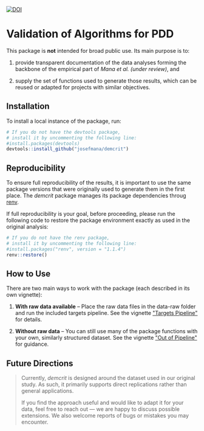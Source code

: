 [![DOI](https://zenodo.org/badge/730348357.svg)](https://doi.org/10.5281/zenodo.17473616)

# Validation of Algorithms for PDD

This package is **not** intended for broad public use. Its main purpose is to:

1. provide transparent documentation of the data analyses forming the backbone
of the empirical part of *Mana et al. (under review)*, and

2. supply the set of functions used to generate those results, which can be reused
or adapted for projects with similar objectives.

## Installation

To install a local instance of the package, run:

```r
# If you do not have the devtools package,
# install it by uncommenting the following line:
#install.packages(devtools)
devtools::install_github("josefmana/demcrit")
```

## Reproducibility

To ensure full reproducibility of the results, it is important to use the same package
versions that were originally used to generate them in the first place. The *demcrit*
package manages its package dependencies throug [renv](https://pkgs.rstudio.com/renv/index.html).

If full reproducibility is your goal, before proceeding, please run the following
code to restore the package environment exactly as used in the original analysis:

```r
# If you do not have the renv package,
# install it by uncommenting the following line:
#install.packages("renv", version = "1.1.4")
renv::restore()
```

## How to Use

There are two main ways to work with the package (each described in its own vignette):

1. **With raw data available** –
Place the raw data files in the data-raw folder and run the included targets pipeline.
See the vignette ["Targets Pipeline"](articles/use1.html) for details.

2. **Without raw data** –
You can still use many of the package functions with your own, similarly structured
dataset. See the vignette ["Out of Pipeline"](articles/use2.html) for guidance.

## Future Directions

>Currently, *demcrit* is designed around the dataset used in our original study.
As such, it primarily supports direct replications rather than general applications.
>
>If you find the approach useful and would like to adapt it for your data, feel free to
reach out — we are happy to discuss possible extensions. We also welcome reports of bugs
or mistakes you may encounter.
